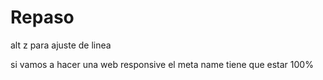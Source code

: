 # Repaso
alt z para ajuste de linea

si vamos a hacer una web responsive el meta name tiene que estar 100%